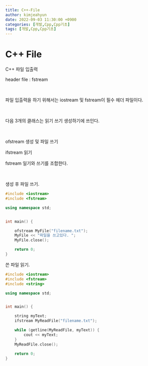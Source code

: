 ```yaml
---
title: C++-File
author: kimjeahyun
date: 2022-09-03 11:30:00 +0900
categories: [개발,Cpp,Cpp기초]
tags: [개발,Cpp,Cpp기초]
---
```


# C++ File

C++ 파일 입출력

header file : fstream 

​

파일 입출력을 하기 위해서는 iostream 및 fstream이 필수 헤더 파일이다.

​

다음 3개의 클래스는 읽기 쓰기 생성하기에 쓰인다.

​

ofstream 생성 및 파일 쓰기

ifstream 읽기

fstream 일기와 쓰기를 조합한다.

​

생성 후 파일 쓰기.


```cpp
#include <iostream>
#include <fstream>

using namespace std;


int main() {

	ofstream MyFile("filename.txt");
	MyFile << "파일을 쓰고있다. ";
	MyFile.close();

	return 0;
}
```

쓴 파일 읽기.

```cpp
#include <iostream>
#include <fstream>
#include <string>

using namespace std;


int main() {

	string myText;
	ifstream MyReadFile("filename.txt");

	while (getline(MyReadFile, myText)) {
		cout << myText;
	}
	MyReadFile.close();
	
	return 0;
}
​
```

